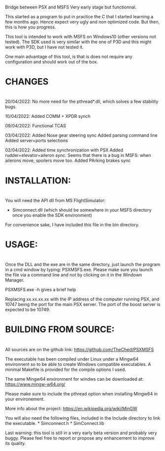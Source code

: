 Bridge between PSX and MSFS
Very early stage but functionnal.

This started as a program to put in practice the C that I started learning a few months ago. Hence expect very ugly and non optimized code. But then, this is how you progress.

This tool is intended to work with MSFS on Windows10 (other versions not tested). 
The SDK used is very similar with the one of P3D and this might work with P3D, but I have not tested it.

One main advantage of this tool, is that is does not require any configuration
and should work out of the box.


#
# CHANGES
#


20/04/2022:
No more need for the pthread*.dll, which solves a few stability bugs.

10/04/2022:
Added COMM + XPDR synch

09/04/2022:
Functional TCAS

03/04/2022:
Added Nose gear steering sync
Added parsing command line
Added server+ports selections

02/04/2022:
Added time synchronization with PSX
Added rudder+elevator+aileron sync. Seems that there is a bug in MSFS: when ailerons move, spoilers move too.
Added PArking brakes sync


#
# INSTALLATION:
#


You will need the API dll from MS FlightSimulator:
  * Simconnect.dll (which should be somewhere in your MSFS directory once you enable the SDK environment)

For convenience sake, I have included this file in the bin directory.


 
#
# USAGE:
#


Once the DLL and the exe are in the same directory, just launch the program in a cmd window by typing: PSXMSFS.exe. Please make sure you launch the file via a command line and not by clicking on it in the Windown Manager.
  
 PSXMSFS.exe -h gives a brief help

Replacing xx.xx.xx.xx with the IP address of the computer running PSX, and 10747 being the port for the main PSX server. The port of the boost server is expected to be 10749.

 

#
# BUILDING FROM SOURCE:
#


All sources are on the github link: https://github.com/TheChed/PSXMSFS

The executable has been compiled under Linux under a Mingw64 environnent so to be able to create Windows compatible executables. A minimal Makefile is provided for the compile options I used.

The same Mingw64 environment for windws can be downloaded at: 
  https://www.mingw-w64.org/

Please make sure to include the pthread option when installing Mingw64 in your environement.

More info about the project:
  https://en.wikipedia.org/wiki/MinGW

You will also need the following files, included in the Include directory to link the executable.
    * Simconnect.h
    * SimConnect.lib


Last warning: this tool is still in a very early beta version and probably very buggy. Please feel free to report or propose any enhancement to improve its quality. 
